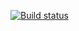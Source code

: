 [![Build status](https://ci.appveyor.com/api/projects/status/x3gvxic4eykutyp0?svg=true)](https://ci.appveyor.com/project/xamelion098/test)

